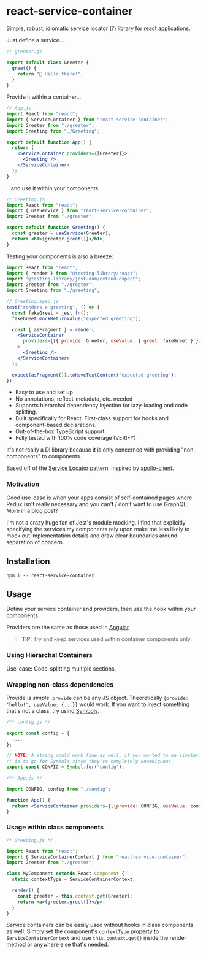 # react-service-container

Simple, robust, idiomatic service locator (?) library for react applications.

Just define a service...

```jsx
// greeter.js

export default class Greeter {
  greet() {
    return "👋 Hello there!";
  }
}
```

Provide it within a container...

```jsx
// App.js
import React from "react";
import { ServiceContainer } from "react-service-container";
import Greeter from "./greeter";
import Greeting from "./Greeting";

export default function App() {
  return (
    <ServiceContainer providers={[Greeter]}>
      <Greeting />
    </ServiceContainer>
  );
}
```

...and use it within your components

```jsx
// Greeting.js
import React from "react";
import { useService } from "react-service-container";
import Greeter from "./greeter";

export default function Greeting() {
  const greeter = useService(Greeter);
  return <h1>{greeter.greet()}</h1>;
}
```

Testing your components is also a breeze:

```jsx
import React from "react";
import { render } from "@testing-library/react";
import "@testing-library/jest-dom/extend-expect";
import Greeter from "./greeter";
import Greeting from "./greeting";

// Greeting.spec.js
test("renders a greeting", () => {
  const fakeGreet = jest.fn();
  fakeGreet.mockReturnValue("expected greeting");

  const { asFragment } = render(
    <ServiceContainer
      providers={[{ provide: Greeter, useValue: { greet: fakeGreet } }]}
    >
      <Greeting />
    </ServiceContainer>
  );

  expect(asFragment()).toHaveTextContent("expected greeting");
});
```

- Easy to use and set up
- No annotations, reflect-metadata, etc. needed
- Supports hierarchal dependency injection for lazy-loading and code splitting.
- Built specifically for React. First-class support for hooks and component-based declarations.
- Out-of-the-box TypeScript support
- Fully tested with 100% code coverage (VERIFY)

It's not really a DI library because it is only concerned with providing "non-components" to components.

Based off of the [Service Locator](https://martinfowler.com/articles/injection.html#UsingAServiceLocator) pattern,
inspired by [apollo-client]().

### Motivation

Good use-case is when your apps consist of self-contained pages where Redux isn't really necessary and you can't /
don't want to use GraphQL. More in a blog post?

I'm not a crazy huge fan of Jest's module mocking. I find that explicitly specifying the services my components rely
upon make me less likely to mock out implementation details and draw clear boundaries around separation of concern.

## Installation

```
npm i -S react-service-container
```

## Usage

Define your service container and providers, then use the hook within your components.

Providers are the same as those used in [Angular](https://angular.io/guide/dependency-injection-providers).

> **TIP**: Try and keep services used within container components only.

### Using Hierarchal Containers

Use-case: Code-splitting multiple sections.

### Wrapping non-class dependencies

Provide is _simple_. `provide` can be any JS object. Theoretically `{provide: 'hello!', useValue: {...}}` would work.
If you want to inject something that's not a class, try using [Symbols](http://mdn.io/Symbol).

```jsx
/** config.js */

export const config = {
  ...,
};

// NOTE: A string would work fine as well, if you wanted to be simpler. My preference
// is to go for Symbols since they're completely unambiguous.
export const CONFIG = Symbol.for("config");

/** App.js */

import CONFIG, config from "./config";

function App() {
  return <ServiceContainer providers={[{provide: CONFIG, useValue: config}]}>{...}</ServiceContainer>
}
```

### Usage within class components

```jsx
/* Greeting.js */

import React from "react";
import { ServiceContainerContext } from "react-service-container";
import Greeter from "./greeter";

class MyComponent extends React.Component {
  static contextType = ServiceContainerContext;

  render() {
    const greeter = this.context.get(Greeter);
    return <p>{greeter.greet()}</p>;
  }
}
```

Service containers can be easily used without hooks in class components as well. Simply set
the component's `contextType` property to `ServiceContainerContext` and use `this.context.get()`
inside the render method or anywhere else that's needed.

